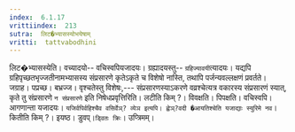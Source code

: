 ```yaml
---
index:  6.1.17
vrittiindex:  213
sutra:  लिट�भ्यासस्योभयेषाम्
vritti:  tattvabodhini 
---
```


लिट�भ्यासस्येति। वच्यादयो-- वचिस्वपियजादयः। ग्रह्यादयस्तु-- `ग्रहिज्यावयी`त्यादयः। यद्यपि ग्रहिपृच्छतभृज्जतीनामभ्यासस्य संप्रसारणे कृतेऽकृते च विशेषो नास्ति, तथापि पर्जन्यवल्लक्षणं प्रवर्तते। जग्राह। पप्रच्छ। बभ्रज्ज। वृश्चतेस्तु विशेषः,--- संप्रसारणस्याऽकरणे वव्रश्चेत्यत्र वकारस्य संप्रसारणं स्यात्, कृते तु संप्रसारणे `न संप्रसारणे` इति निषेधप्रवृत्तिरिति। लटीति किम् ?। विवक्षति। पिपक्षति। वचिस्वपि। आगणान्ता यजादयः। `यजिर्वपिर्वहिश्चैव वसिर्वेञ्? व्येञ इत्यपि। ह्वेञ्?वदी �आयतिश्चेति यजाद्याः स्युरिमे नव`। कितीति किम् ?। इयष्ठ। डुवप्।`ड्वितः क्रिः`। उप्त्रिमम्। 


